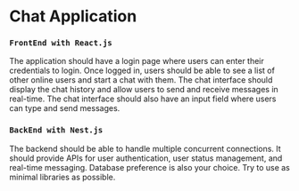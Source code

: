 # Chat Application

### `FrontEnd with React.js`

The application should have a login page where users can enter their credentials to login.
Once logged in, users should be able to see a list of other online users and start a chat with them.
The chat interface should display the chat history and allow users to send and receive messages in real-time.
The chat interface should also have an input field where users can type and send messages.

### `BackEnd with Nest.js`

The backend should be able to handle multiple concurrent connections.
It should provide APIs for user authentication, user status management, and real-time messaging.
Database preference is also your choice. Try to use as minimal libraries as possible.
